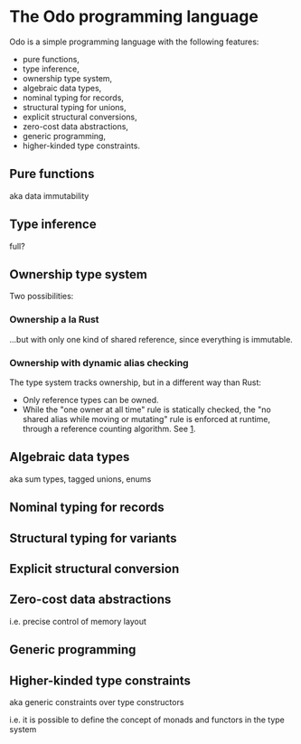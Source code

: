 # The Odo programming language

Odo is a simple programming language with the following features:

- pure functions,
- type inference,
- ownership type system,
- algebraic data types,
- nominal typing for records,
- structural typing for unions,
- explicit structural conversions,
- zero-cost data abstractions,
- generic programming,
- higher-kinded type constraints.


## Pure functions

aka data immutability


## Type inference

full?


## Ownership type system

Two possibilities:

### Ownership a la Rust

...but with only one kind of shared reference, since everything is immutable.


### Ownership with dynamic alias checking

The type system tracks ownership, but in a different way than Rust:

- Only reference types can be owned.
- While the "one owner at all time" rule is statically checked, the "no shared
  alias while moving or mutating" rule is enforced at runtime, through a
  reference counting algorithm. See [1].

[1]: https://researcher.watson.ibm.com/researcher/files/us-bacon/Dingle07Ownership.pdf
(Adam Dingle and David F. Bacon, "Ownership You Can Count On: A Hybrid Approach to Safe Explicit Memory Management")


## Algebraic data types

aka sum types, tagged unions, enums


## Nominal typing for records


## Structural typing for variants


## Explicit structural conversion


## Zero-cost data abstractions

i.e. precise control of memory layout


## Generic programming


## Higher-kinded type constraints

aka generic constraints over type constructors

i.e. it is possible to define the concept of monads and functors in the type system

